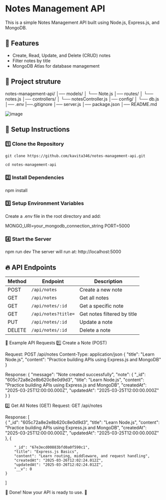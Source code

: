 # Notes Management API

This is a simple Notes Management API built using Node.js, Express.js, and MongoDB.

## 📌 Features
- Create, Read, Update, and Delete (CRUD) notes
- Filter notes by title
- MongoDB Atlas for database management

## 🚀 Project struture
notes-management-api/
│── models/
│   └── Note.js
│── routes/
│   └── notes.js
│── controllers/
│   └── notesController.js
│── config/
│   └── db.js
│── .env
|──.gitignore
│── server.js
│── package.json
│── README.md

![image](https://github.com/user-attachments/assets/87320f37-e8f8-4ddd-9b0c-4fa24826d2b3)

## 🚀 Setup Instructions

### 1️⃣ Clone the Repository
```
git clone https://github.com/kavita346/notes-management-api.git
```
```
cd notes-management-api
```
### 2️⃣ Install Dependencies

npm install

### 3️⃣ Setup Environment Variables
Create a .env file in the root directory and add:

MONGO_URI=your_mongodb_connection_string
PORT=5000

### 4️⃣ Start the Server

npm run dev
The server will run at: http://localhost:5000

## 🔥 API Endpoints

| Method | Endpoint            | Description                        |
|--------|---------------------|------------------------------------|
| POST   | `/api/notes`        | Create a new note                 |
| GET    | `/api/notes`        | Get all notes                     |
| GET    | `/api/notes/:id`    | Get a specific note               |
| GET    | `/api/notes?title=` | Get notes filtered by title       |
| PUT    | `/api/notes/:id`    | Update a note                     |
| DELETE | `/api/notes/:id`    | Delete a note                     |

📌 Example API Requests
1️⃣ Create a Note (POST)

Request:
   POST /api/notes
Content-Type: application/json
{
  "title": "Learn Node.js",
  "content": "Practice building APIs using Express.js and MongoDB"
}


Response:
{
  "message": "Note created successfully",
  "note": {
    "_id": "605c72a8e2e8b620c8e0d9d3",
    "title": "Learn Node.js",
    "content": "Practice building APIs using Express.js and MongoDB",
    "createdAt": "2025-03-25T12:00:00.000Z",
    "updatedAt": "2025-03-25T12:00:00.000Z"
  }
}

2️⃣ Get All Notes (GET)
Request:
  GET /api/notes

Response:
[  
 {
    "_id": "605c72a8e2e8b620c8e0d9d3",
    "title": "Learn Node.js",
    "content": "Practice building APIs using Express.js and MongoDB",
    "createdAt": "2025-03-25T12:00:00.000Z",
    "updatedAt": "2025-03-25T12:00:00.000Z"
  },
  {

        "_id": "67e3ecd00883bfd0a0f590c1",
        "title": "Express.js Basics",
        "content": "Learn routing, middleware, and request handling",
        "createdAt": "2025-03-26T12:02:24.012Z",
        "updatedAt": "2025-03-26T12:02:24.012Z",
        "__v": 0
    }
]

🎯 Done! Now your API is ready to use. 🚀




